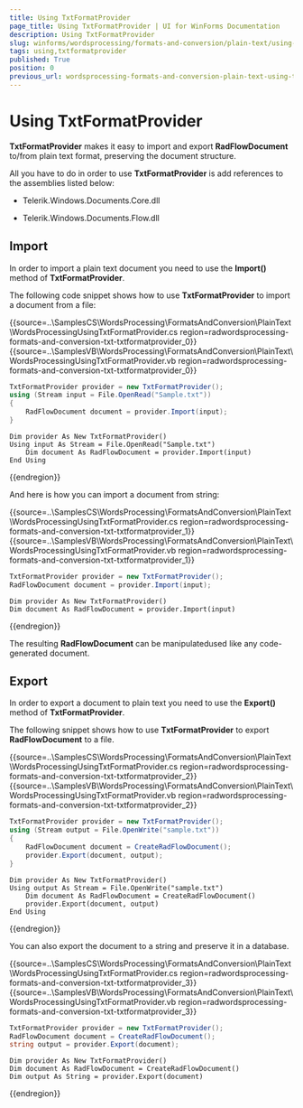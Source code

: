 ```yaml
---
title: Using TxtFormatProvider
page_title: Using TxtFormatProvider | UI for WinForms Documentation
description: Using TxtFormatProvider
slug: winforms/wordsprocessing/formats-and-conversion/plain-text/using-txtformatprovider
tags: using,txtformatprovider
published: True
position: 0
previous_url: wordsprocessing-formats-and-conversion-plain-text-using-txtformatprovider
---
```


# Using TxtFormatProvider



__TxtFormatProvider__ makes it easy to import and export __RadFlowDocument__ to/from plain text format, preserving the document structure.
      

All you have to do in order to use __TxtFormatProvider__ is add references to the assemblies listed below:
      

* Telerik.Windows.Documents.Core.dll
          

* Telerik.Windows.Documents.Flow.dll
          

## Import

In order to import a plain text document you need to use the __Import()__ method of __TxtFormatProvider__.
        

The following code snippet shows how to use __TxtFormatProvider__ to import a document from a file:

{{source=..\SamplesCS\WordsProcessing\FormatsAndConversion\PlainText\WordsProcessingUsingTxtFormatProvider.cs region=radwordsprocessing-formats-and-conversion-txt-txtformatprovider_0}} 
{{source=..\SamplesVB\WordsProcessing\FormatsAndConversion\PlainText\WordsProcessingUsingTxtFormatProvider.vb region=radwordsprocessing-formats-and-conversion-txt-txtformatprovider_0}} 

````C#
TxtFormatProvider provider = new TxtFormatProvider();
using (Stream input = File.OpenRead("Sample.txt"))
{
    RadFlowDocument document = provider.Import(input);
}

````
````VB.NET
Dim provider As New TxtFormatProvider()
Using input As Stream = File.OpenRead("Sample.txt")
    Dim document As RadFlowDocument = provider.Import(input)
End Using

````

{{endregion}}

And here is how you can import a document from string:

{{source=..\SamplesCS\WordsProcessing\FormatsAndConversion\PlainText\WordsProcessingUsingTxtFormatProvider.cs region=radwordsprocessing-formats-and-conversion-txt-txtformatprovider_1}} 
{{source=..\SamplesVB\WordsProcessing\FormatsAndConversion\PlainText\WordsProcessingUsingTxtFormatProvider.vb region=radwordsprocessing-formats-and-conversion-txt-txtformatprovider_1}} 

````C#
TxtFormatProvider provider = new TxtFormatProvider();
RadFlowDocument document = provider.Import(input);

````
````VB.NET
Dim provider As New TxtFormatProvider()
Dim document As RadFlowDocument = provider.Import(input)

````

{{endregion}} 

The resulting __RadFlowDocument__ can be manipulatedused like any code-generated document.

## Export

In order to export a document to plain text you need to use the __Export()__ method of __TxtFormatProvider__.
        

The following snippet shows how to use __TxtFormatProvider__ to export __RadFlowDocument__ to a file.

{{source=..\SamplesCS\WordsProcessing\FormatsAndConversion\PlainText\WordsProcessingUsingTxtFormatProvider.cs region=radwordsprocessing-formats-and-conversion-txt-txtformatprovider_2}} 
{{source=..\SamplesVB\WordsProcessing\FormatsAndConversion\PlainText\WordsProcessingUsingTxtFormatProvider.vb region=radwordsprocessing-formats-and-conversion-txt-txtformatprovider_2}} 

````C#
TxtFormatProvider provider = new TxtFormatProvider();
using (Stream output = File.OpenWrite("sample.txt"))
{
    RadFlowDocument document = CreateRadFlowDocument();
    provider.Export(document, output);
}

````
````VB.NET
Dim provider As New TxtFormatProvider()
Using output As Stream = File.OpenWrite("sample.txt")
    Dim document As RadFlowDocument = CreateRadFlowDocument()
    provider.Export(document, output)
End Using

````

{{endregion}} 

You can also export the document to a string and preserve it in a database.

{{source=..\SamplesCS\WordsProcessing\FormatsAndConversion\PlainText\WordsProcessingUsingTxtFormatProvider.cs region=radwordsprocessing-formats-and-conversion-txt-txtformatprovider_3}} 
{{source=..\SamplesVB\WordsProcessing\FormatsAndConversion\PlainText\WordsProcessingUsingTxtFormatProvider.vb region=radwordsprocessing-formats-and-conversion-txt-txtformatprovider_3}} 

````C#
TxtFormatProvider provider = new TxtFormatProvider();
RadFlowDocument document = CreateRadFlowDocument();
string output = provider.Export(document);

````
````VB.NET
Dim provider As New TxtFormatProvider()
Dim document As RadFlowDocument = CreateRadFlowDocument()
Dim output As String = provider.Export(document)

````

{{endregion}} 

